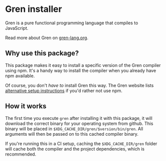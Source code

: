 # Gren installer

Gren is a pure functional programming language that compiles to JavaScript.

Read more about Gren on [gren-lang.org](https://gren-lang.org).

## Why use this package?

This package makes it easy to install a specific version of the Gren compiler using npm. It's a handy way to install the compiler when you already have npm available.

Of course, you don't _have to_ install Gren this way. The Gren website lists [alternative setup instructions](https://gren-lang.org/install) if you'd rather not use npm.

## How it works

The first time you execute `gren` after installing it with this package, it will download the correct binary for your operating system from github. This binary will be placed in `$XDG_CACHE_DIR/gren/$version/bin/gren`. All arguments will then be passed on to this cached compiler binary.

If you're running this in a CI setup, caching the `$XDG_CACHE_DIR/gren` folder will cache both the compiler and the project dependencies, which is recommended.
